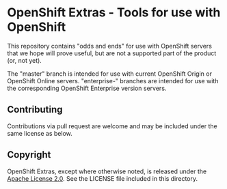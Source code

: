 OpenShift Extras - Tools for use with OpenShift
==========================================================

This repository contains "odds and ends" for use with OpenShift servers
that we hope will prove useful, but are not a supported part of the
product (or, not yet).

The "master" branch is intended for use with current OpenShift Origin or
OpenShift Online servers. "enterprise-" branches are intended for use with
the corresponding OpenShift Enterprise version servers.

Contributing
----------------------

Contributions via pull request are welcome and may be included under the
same license as below.

Copyright
----------------------

OpenShift Extras, except where otherwise noted, is released under the
[Apache License 2.0](http://www.apache.org/licenses/LICENSE-2.0.html).
See the LICENSE file included in this directory.

